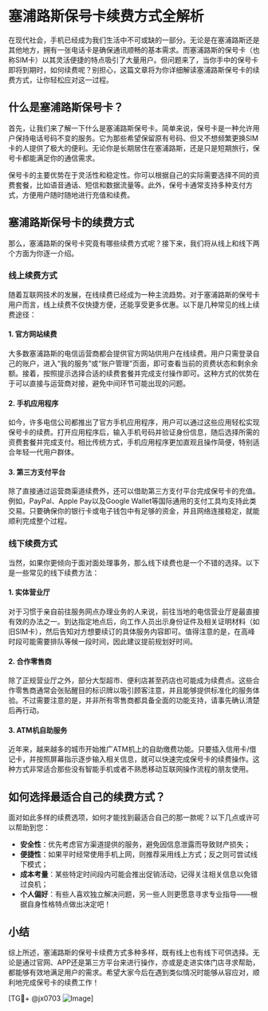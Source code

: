 # 塞浦路斯保号卡续费方式全解析

在现代社会，手机已经成为我们生活中不可或缺的一部分。无论是在塞浦路斯还是其他地方，拥有一张电话卡是确保通讯顺畅的基本需求。而塞浦路斯的保号卡（也称SIM卡）以其灵活便捷的特点吸引了大量用户。但问题来了，当你手中的保号卡即将到期时，如何续费呢？别担心，这篇文章将为你详细解读塞浦路斯保号卡的续费方式，让你轻松应对这一过程。

## 什么是塞浦路斯保号卡？

首先，让我们来了解一下什么是塞浦路斯保号卡。简单来说，保号卡是一种允许用户保持电话号码不变的服务。它为那些希望保留原有号码、但又不想频繁更换SIM卡的人提供了极大的便利。无论你是长期居住在塞浦路斯，还是只是短期旅行，保号卡都能满足你的通信需求。

保号卡的主要优势在于灵活性和稳定性。你可以根据自己的实际需要选择不同的资费套餐，比如语音通话、短信和数据流量等。此外，保号卡通常支持多种支付方式，方便用户随时随地进行充值和续费。

## 塞浦路斯保号卡的续费方式

那么，塞浦路斯的保号卡究竟有哪些续费方式呢？接下来，我们将从线上和线下两个方面为你逐一介绍。

### 线上续费方式

随着互联网技术的发展，在线续费已经成为一种主流趋势。对于塞浦路斯的保号卡用户而言，线上续费不仅快捷方便，还能享受更多优惠。以下是几种常见的线上续费途径：

#### 1. 官方网站续费

大多数塞浦路斯的电信运营商都会提供官方网站供用户在线续费。用户只需登录自己的账户，进入“我的服务”或“账户管理”页面，即可查看当前的资费状态和剩余余额。接着，按照提示选择合适的续费套餐并完成支付操作即可。这种方式的优势在于可以直接与运营商对接，避免中间环节可能出现的问题。

#### 2. 手机应用程序

如今，许多电信公司都推出了官方手机应用程序，用户可以通过这些应用轻松实现保号卡的续费。打开应用程序后，输入手机号码并验证身份信息，随后选择所需的资费套餐并完成支付。相比传统方式，手机应用程序更加直观且操作简便，特别适合年轻一代用户群体。

#### 3. 第三方支付平台

除了直接通过运营商渠道续费外，还可以借助第三方支付平台完成保号卡的充值。例如，PayPal、Apple Pay以及Google Wallet等国际通用的支付工具均支持此类交易。只要确保你的银行卡或电子钱包中有足够的资金，并且网络连接稳定，就能顺利完成整个过程。

### 线下续费方式

当然，如果你更倾向于面对面处理事务，那么线下续费也是一个不错的选择。以下是一些常见的线下续费方法：

#### 1. 实体营业厅

对于习惯于亲自前往服务网点办理业务的人来说，前往当地的电信营业厅是最直接有效的办法之一。到达指定地点后，向工作人员出示身份证件及相关证明材料（如旧SIM卡），然后告知对方想要续订的具体服务内容即可。值得注意的是，在高峰时段可能需要排队等候一段时间，因此建议提前规划好时间。

#### 2. 合作零售商

除了正规营业厅之外，部分大型超市、便利店甚至药店也可能成为续费点。这些合作零售商通常会张贴醒目的标识牌以吸引顾客注意，并且能够提供标准化的服务体验。不过需要注意的是，并非所有零售商都具备全面的功能支持，请事先确认清楚后再行动。

#### 3. ATM机自助服务

近年来，越来越多的城市开始推广ATM机上的自助缴费功能。只要插入信用卡/借记卡，并按照屏幕指示逐步输入相关信息，就可以快速完成保号卡的续费操作。这种方式非常适合那些没有智能手机或者不熟悉移动互联网操作流程的朋友使用。

## 如何选择最适合自己的续费方式？

面对如此多样的续费选项，如何才能找到最适合自己的那一款呢？以下几点或许可以帮助到您：

- **安全性**：优先考虑官方渠道提供的服务，避免因信息泄露而导致财产损失；
- **便捷性**：如果平时经常使用手机上网，则推荐采用线上方式；反之则可尝试线下模式；
- **成本考量**：某些特定时间段内可能会推出促销活动，记得关注相关信息以免错过良机；
- **个人偏好**：有些人喜欢独立解决问题，另一些人则更愿意寻求专业指导——根据自身性格特点做出决定吧！

## 小结

综上所述，塞浦路斯的保号卡续费方式多种多样，既有线上也有线下可供选择。无论是通过官网、APP还是第三方平台来进行操作，亦或是走进实体门店寻求帮助，都能够有效地满足用户的需求。希望大家今后在遇到类似情况时能够从容应对，顺利地完成保号卡的续费工作！

[TG💪+ @jx0703 ![Image](https://github.com/user-attachments/assets/dbca1d08-cadb-493c-b0ec-ad6f7a83f270)]